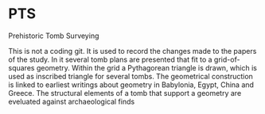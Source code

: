 # PTS
Prehistoric Tomb Surveying

This is not a coding git. It is used to record the changes made to the papers of the study.
In it several tomb plans are presented that fit to a grid-of-squares geometry.
Within the grid a Pythagorean triangle is drawn, which is used as inscribed triangle for several tombs.
The geometrical construction is linked to earliest writings about geometry in Babylonia, Egypt, China and Greece.
The structural elements of a tomb that support a geometry are eveluated against archaeological finds
